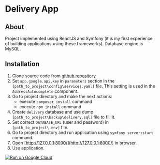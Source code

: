 # Delivery App

## About
Project implemented using ReactJS and Symfony (it is my first experience of building
applications using these frameworks). Database engine is MySQL.

## Installation
1. Clone source code from [github repository](https://github.com/mikemarchuk/delivery.git)
2. Set `app.google.api.key` in `parameters` section in the `[path_to_project\config\services.yaml]` file.
This setting is used in the `AddressAutocomplete` component.
2. Go to project directory and make the next actions:
   - execute `composer install` command
   - execute `npm install` command
3. Create `delivery` database and use dump `[path_to_project\backup\delivery.sql]` file to fill it.
4. Set correct `DATABASE_URL` (user and password) in `[path_to_project\.env]` file.
5. Go to project directory and run application using `symfony server:start` command.
6. Open [http://127.0.0.1:8000/](http://127.0.0.1:8000/) in browser.
7. Use application.

[![Run on Google Cloud](https://deploy.cloud.run/button.svg)](https://deploy.cloud.run)
